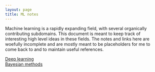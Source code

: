 ```yaml
---
layout: page
title: ML notes
---
```


<p class="message">
Machine learning is a rapidly expanding field, with several organically contributing subdomains. This document is meant to keep track of interesting high level ideas in these fields. The notes and links here are woefully incomplete and are mostly meant to be placeholders for me to come back to and to maintain useful references. 
</p>

[Deep learning](/ml/deeplearning)  
[Bayesian methods](/ml/bayesianmethods)
